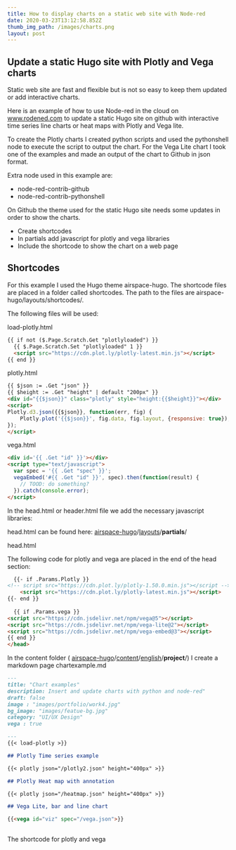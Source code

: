 ```yaml
---
title: How to display charts on a static web site with Node-red
date: 2020-03-23T13:12:58.852Z
thumb_img_path: /images/charts.png
layout: post
---
```

## Update a static Hugo site with Plotly and Vega charts

Static web site are fast and flexible but is not so easy to keep them updated or add interactive charts.

Here is an example of how to use Node-red in the cloud on www.rodened.com to update a static Hugo site on github with interactive time series line charts or heat maps with Plotly and Vega lite.

To create the Plotly charts I created python scripts and used the pythonshell node to execute the script to output the chart. For the Vega Lite chart I took one of the examples and made an output of the chart to Github in json format.

Extra node used in this example are:

* node-red-contrib-github
* node-red-contrib-pythonshell

On Github the theme used for the static Hugo site needs some updates in order to show the charts.

* Create shortcodes 
* In partials add javascript for plotly and vega libraries
* Include the shortcode to show the chart on a web page

## Shortcodes

For this example I used the Hugo theme airspace-hugo. The shortcode files are placed in a folder called shortcodes. The path to the files are airspace-hugo/layouts/shortcodes/.

The following files will be used:

load-plotly.html

```html
{{ if not ($.Page.Scratch.Get "plotlyloaded") }}
  {{ $.Page.Scratch.Set "plotlyloaded" 1 }}
  <script src="https://cdn.plot.ly/plotly-latest.min.js"></script>
{{ end }}
```



plotly.html

```html
{{ $json := .Get "json" }}
{{ $height := .Get "height" | default "200px" }}
<div id="{{$json}}" class="plotly" style="height:{{$height}}"></div>
<script>
Plotly.d3.json({{$json}}, function(err, fig) {
    Plotly.plot('{{$json}}', fig.data, fig.layout, {responsive: true});
});
</script>
```



vega.html

```html
<div id='{{ .Get "id" }}'></div>
<script type="text/javascript">
  var spec = '{{ .Get "spec" }}';
  vegaEmbed('#{{ .Get "id" }}', spec).then(function(result) {
    // TOOD: do something?
  }).catch(console.error);
</script>
```



In the head.html or header.html file we add the necessary javascript libraries:

head.html can be found here: [airspace-hugo](https://github.com/ulfsv/airspace-hugo)/[layouts](https://github.com/ulfsv/airspace-hugo/tree/master/layouts)/**partials**/

head.html

The following code for plotly and vega are placed in the end of the head section:

```html
  {{- if .Params.Plotly }}
<!-- script src="https://cdn.plot.ly/plotly-1.50.0.min.js"></script -->
    <script src="https://cdn.plot.ly/plotly-latest.min.js"></script>
{{- end }}
  
  {{ if .Params.vega }}
<script src="https://cdn.jsdelivr.net/npm/vega@5"></script>
<script src="https://cdn.jsdelivr.net/npm/vega-lite@2"></script>
<script src="https://cdn.jsdelivr.net/npm/vega-embed@3"></script>
{{ end }}
</head>
```



In the content folder ( [airspace-hugo](https://github.com/ulfsv/airspace-hugo)/[content](https://github.com/ulfsv/airspace-hugo/tree/master/content)/[english](https://github.com/ulfsv/airspace-hugo/tree/master/content/english)/**project**/) I create a markdown page chartexample.md

```markdown
---
title: "Chart examples"
description: Insert and update charts with python and node-red"
draft: false
image : "images/portfolio/work4.jpg"
bg_image: "images/featue-bg.jpg"
category: "UI/UX Design"
vega : true

---
{{< load-plotly >}}

## Plotly Time series example

{{< plotly json="/plotly2.json" height="400px" >}}

## Plotly Heat map with annotation

{{< plotly json="/heatmap.json" height="400px" >}}

## Vega Lite, bar and line chart 

{{<vega id="viz" spec="/vega.json">}}
  
```



The shortcode for plotly and vega